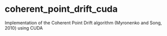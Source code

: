 # coherent_point_drift_cuda
Implementation of the Coherent Point Drift algorithm (Myronenko and Song, 2010) using CUDA
